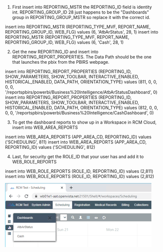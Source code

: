 1. First insert into REPORTING_MSTR the REPORTING_ID field is identity int. REPORTING_GROUP_ID 28 just happens to be the "Dashboards" group in REPORTING_GROUP_MSTR so replace it with the correct id.

insert into REPORTING_MSTR (REPORTING_TYPE_MVF, REPORT_NAME, REPORTING_GROUP_ID, WEB_FLG) values (6, 'AtbArStatus', 28, 1)
insert into REPORTING_MSTR (REPORTING_TYPE_MVF, REPORT_NAME, REPORTING_GROUP_ID, WEB_FLG) values (6, 'Cash', 28, 1)

2. Get the new REPORTING_ID and insert into REPORTING_REPORT_PROPERTIES. The Data Path should be the one that launches the pbix from the PBIRS webpage.

insert into REPORTING_REPORT_PROPERTIES (REPORTING_ID, SHOW_PARAMETERS, SHOW_TOOLBAR, INTERACTIVE_ENABLED, HISTORICAL_ENABLED, DATA_PATH, ORIENTATION_TYPE) values (811, 0, 0, 0, 0, '/reportspbirs/powerbi/Business%20Intelligence/AtbArStatusDashboard', 0)
insert into REPORTING_REPORT_PROPERTIES (REPORTING_ID, SHOW_PARAMETERS, SHOW_TOOLBAR, INTERACTIVE_ENABLED, HISTORICAL_ENABLED, DATA_PATH, ORIENTATION_TYPE) values (812, 0, 0, 0, 0, '/reportspbirs/powerbi/Business%20Intelligence/CashDashboard', 0)

3. To get the dashboard reports to show up in a Workspace in RCM Cloud, insert into WEB_AREA_REPORTS 

insert into WEB_AREA_REPORTS (APP_AREA_CD, REPORTING_ID) values ('SCHEDULING', 811)
insert into WEB_AREA_REPORTS (APP_AREA_CD, REPORTING_ID) values ('SCHEDULING', 812)

4. Last, for security get the ROLE_ID that your user has and add it to WEB_ROLE_REPORTS 

insert into WEB_ROLE_REPORTS (ROLE_ID, REPORTING_ID) values (2,811)
insert into WEB_ROLE_REPORTS (ROLE_ID, REPORTING_ID) values (2,812)


![image.png](/.attachments/image-431d902a-0e08-4ab2-a746-ed2c0cca99cc.png)